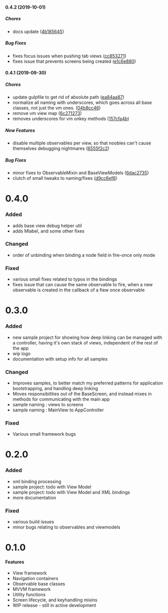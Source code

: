 #### 0.4.2 (2019-10-01)

##### Chores

*  docs update ([4b185645](https://github.com/georgejecook/maestro/commit/4b1856456c4456079ed570c539861c2252e786c9))

##### Bug Fixes

*  fixes focus issues when pushing tab views ([cc853271](https://github.com/georgejecook/maestro/commit/cc8532711516b520467c4e1dcb2227eead6b7da7))
*  fixes issue that prevents screens being created ([e1c6e880](https://github.com/georgejecook/maestro/commit/e1c6e880cd79cdcf5bba9f9745c95df8e8829ef0))

#### 0.4.1 (2019-09-30)

##### Chores

*  update gulpfile to get rid of absolute path ([ea84aa87](https://github.com/georgejecook/maestro/commit/ea84aa878b0e197ac91905cfd21db844e7d4c552))
*  normalize all naming with underscores, which goes across all base classes, not just the vm ones. ([04b8cc46](https://github.com/georgejecook/maestro/commit/04b8cc46fe5785c325cd1247d6d7e216e0e47929))
*  remove vm view map ([6c271273](https://github.com/georgejecook/maestro/commit/6c2712733db663d86d3df155751551ac11098653))
*  removes underscores for vm onkey methods ([157cfa4b](https://github.com/georgejecook/maestro/commit/157cfa4b6774dd77fad3f1f9e3c1b6aef6ae199b))

##### New Features

*  disable multiple observables per view, so that noobies can't cause themselves debugging nightmares ([6555f2c2](https://github.com/georgejecook/maestro/commit/6555f2c29a1591ca09fba3504f46691fbb585c11))

##### Bug Fixes

*  minor fixes to ObservableMixin and BaseViewModels ([6dac2735](https://github.com/georgejecook/maestro/commit/6dac27352bbc26a16f93777aa737aed2b0ae4acc))
*  clutch of small tweaks to naming/fixes ([d9cc6ef6](https://github.com/georgejecook/maestro/commit/d9cc6ef648bd0073b330cb5e81108e3e1c93c67f))

# 0.4.0 

### Added 
  - adds base view debug helper util
  - adds Mlabel, and some other fixes

### Changed
  - order of unbinding when binding a node field in fire-once only mode

### Fixed
  - various small fixes related to typos in the bindings 
  - fixes issue that can cause the same observable to fire, when a new observable is created in the callback of a fiew once observable

# 0.3.0 

### Added
  - new sample project for showing how deep linking can be managed with a controller, having it's own stack of views, independent of the rest of the app
  - wip logo
  - documentation with setup info for all samples

### Changed

  - Improves samples, to better match my preferred patterns for application bootstrapping, and handling deep linking
  - Moves responsibilities out of the BaseScreen, and instead mixes in methods for communicating with the main app
  - sample naming : views to screens
  - sample naming : MainView to AppController

### Fixed
  - Various small framework bugs

# 0.2.0

### Added

  - xml binding processing
  - sample project: todo with View Model
  - sample project: todo with View Model and XML bindings
  - more documentation

### Fixed

  - various build issues
  - minor bugs relating to observables and viewmodels


# 0.1.0

#### Features

 - View framework
 - Navigation containers
 - Observable base classes
 - MVVM framework
 - Utility functions
 - Screen lifecycle, and keyhandling mixins
 - WIP release - still in active development
